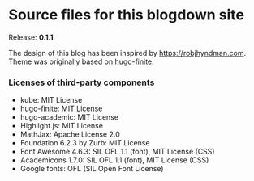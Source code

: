Source files for this blogdown site
===================================

Release: **0.1.1**

The design of this blog has been inspired by  https://robjhyndman.com. Theme was originally based on  [hugo-finite](https://github.com/lambdafu/hugo-finite). 



### Licenses of third-party components

* kube: MIT License
* hugo-finite: MIT License
* hugo-academic: MIT License
* Highlight.js: MIT License
* MathJax: Apache License 2.0
* Foundation 6.2.3 by Zurb: MIT License
* Font Awesome 4.6.3: SIL OFL 1.1 (font), MIT License (CSS)
* Academicons 1.7.0: SIL OFL 1.1 (font), MIT License (CSS)
* Google fonts: OFL (SIL Open Font License)

